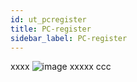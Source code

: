 ```yaml
---
id: ut_pcregister
title: PC-register
sidebar_label: PC-register
---
```

xxxx
![image](https://user-images.githubusercontent.com/80097133/136549577-6d3d2d7b-5877-4e2b-bc7f-52914102f4a0.png)
xxxxx
ccc
